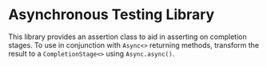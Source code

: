 # Asynchronous Testing Library

This library provides an assertion class to aid in asserting on completion stages. To use in conjunction with `Async<>`
returning methods, transform the result to a `CompletionStage<>` using `Async.async()`. 